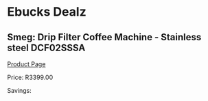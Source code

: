 
# Ebucks Dealz
## Smeg: Drip Filter Coffee Machine - Stainless steel DCF02SSSA
[Product Page](https://www.ebucks.com/web/shop/productSelected.do?prodId=1158891095&catId=1157555110)

Price: R3399.00

Savings: 


	